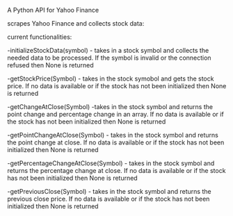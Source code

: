 A Python API for Yahoo Finance

scrapes Yahoo Finance and collects stock data:

current functionalities:

  -initializeStockData(symbol)  - takes in a stock symbol and collects the needed data to be processed. If the symbol is invalid or the connection refused then None is returned

  -getStockPrice(Symbol)        - takes in the stock symobol and gets the stock price. If no data is available or if the stock has not been initialized then None is returned 

  -getChangeAtClose(Symbol)     -takes in the stock symbol and returns the point change and percentage change in an array. If no data is available or if the stock has not been initialized then None is returned 

  -getPointChangeAtClose(Symbol) - takes in the stock symbol and returns the point change at close. If no data is available or if the stock has not been initialized then None is returned 

  -getPercentageChangeAtClose(Symbol) - takes in the stock symbol and returns the percentage change at close. If no data is available or if the stock has not been initialized then None is returned 

  -getPreviousClose(Symbol) - takes in the stock symbol and returns the previous close price. If no data is available or if the stock has not been initialized then None is returned 

  